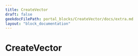 ```yaml
---
title: CreateVector
draft: false
geekdocFilePath: portal_blocks/CreateVector/docs/extra.md
layout: "block_documentation"
---
```

# CreateVector